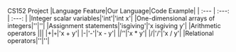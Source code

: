 CS152 Project
|Language Feature|Our Language|Code Example|
| :--- | :---: | :---: |
|Integer scalar variables|'int'|'int x'|
|One-dimensional arrays of integers|''|''|
|Assignment statements|'isgiving'|'x isgiving y'|
|Arithmetic operators |||
|+|`+`|'x + y'|
|-|'-'|'x - y'|
|*|'*'|'x * y'|
|/|'/'|'x / y'|
|Relational operators|''|''|
